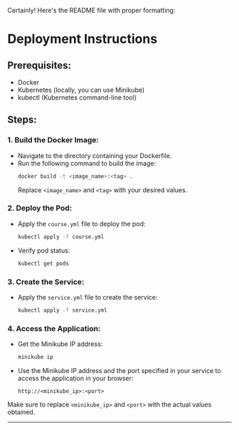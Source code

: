 Certainly! Here's the README file with proper formatting:

# Deployment Instructions

## Prerequisites:

- Docker
- Kubernetes (locally, you can use Minikube)
- kubectl (Kubernetes command-line tool)

## Steps:

### 1. Build the Docker Image:

- Navigate to the directory containing your Dockerfile.
- Run the following command to build the image:
    ```bash
    docker build -t <image_name>:<tag> .
    ```
    Replace `<image_name>` and `<tag>` with your desired values.

### 2. Deploy the Pod:

- Apply the `course.yml` file to deploy the pod:
    ```bash
    kubectl apply -f course.yml
    ```
- Verify pod status:
    ```bash
    kubectl get pods
    ```

### 3. Create the Service:

- Apply the `service.yml` file to create the service:
    ```bash
    kubectl apply -f service.yml
    ```

### 4. Access the Application:

- Get the Minikube IP address:
    ```bash
    minikube ip
    ```
- Use the Minikube IP address and the port specified in your service to access the application in your browser:
    ```
    http://<minikube_ip>:<port>
    ```

Make sure to replace `<minikube_ip>` and `<port>` with the actual values obtained.

---
